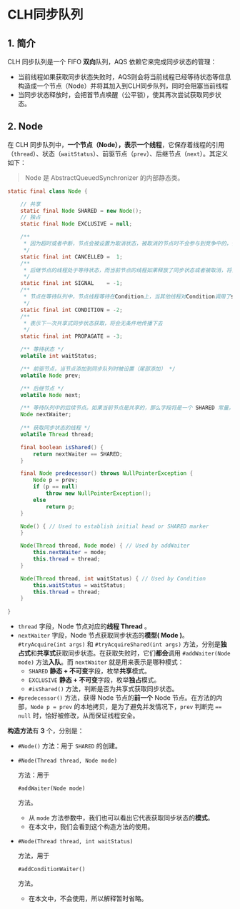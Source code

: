 # CLH同步队列

## 1. 简介

CLH 同步队列是一个 FIFO **双向**队列，AQS 依赖它来完成同步状态的管理：

- 当前线程如果获取同步状态失败时，AQS则会将当前线程已经等待状态等信息构造成一个节点（Node）并将其加入到CLH同步队列，同时会阻塞当前线程
- 当同步状态释放时，会把首节点唤醒（公平锁），使其再次尝试获取同步状态。

## 2. Node

在 CLH 同步队列中，**一个节点（Node），表示一个线程**，它保存着线程的引用（`thread`）、状态（`waitStatus`）、前驱节点（`prev`）、后继节点（`next`）。其定义如下：

> Node 是 AbstractQueuedSynchronizer 的内部静态类。

~~~java
static final class Node {

    // 共享
    static final Node SHARED = new Node();
    // 独占
    static final Node EXCLUSIVE = null;

    /**
     * 因为超时或者中断，节点会被设置为取消状态，被取消的节点时不会参与到竞争中的，他会一直保持取消状态不会转变为其他状态
     */
    static final int CANCELLED =  1;
    /**
     * 后继节点的线程处于等待状态，而当前节点的线程如果释放了同步状态或者被取消，将会通知后继节点，使后继节点的线程得以运行
     */
    static final int SIGNAL    = -1;
    /**
     * 节点在等待队列中，节点线程等待在Condition上，当其他线程对Condition调用了signal()后，该节点将会从等待队列中转移到同步队列中，加入到同步状态的获取中
     */
    static final int CONDITION = -2;
    /**
     * 表示下一次共享式同步状态获取，将会无条件地传播下去
     */
    static final int PROPAGATE = -3;

    /** 等待状态 */
    volatile int waitStatus;

    /** 前驱节点，当节点添加到同步队列时被设置（尾部添加） */
    volatile Node prev;

    /** 后继节点 */
    volatile Node next;

    /** 等待队列中的后续节点。如果当前节点是共享的，那么字段将是一个 SHARED 常量，也就是说节点类型（独占和共享）和等待队列中的后续节点共用同一个字段 */
    Node nextWaiter;
    
    /** 获取同步状态的线程 */
    volatile Thread thread;

    final boolean isShared() {
        return nextWaiter == SHARED;
    }

    final Node predecessor() throws NullPointerException {
        Node p = prev;
        if (p == null)
            throw new NullPointerException();
        else
            return p;
    }

    Node() { // Used to establish initial head or SHARED marker
    }

    Node(Thread thread, Node mode) { // Used by addWaiter
        this.nextWaiter = mode;
        this.thread = thread;
    }

    Node(Thread thread, int waitStatus) { // Used by Condition
        this.waitStatus = waitStatus;
        this.thread = thread;
    }
    
}
~~~

- `thread` 字段，Node 节点对应的**线程 Thread** 。
- `nextWaiter` 字段，Node 节点获取同步状态的**模型( Mode )**。`#tryAcquire(int args)` 和 `#tryAcquireShared(int args)` 方法，分别是**独占式**和**共享式**获取同步状态。在获取失败时，它们**都会**调用 `#addWaiter(Node mode)` 方法**入队**。而 `nextWaiter` 就是用来表示是哪种模式：
  - `SHARED` **静态 + 不可变**字段，枚举**共享**模式。
  - `EXCLUSIVE` **静态 + 不可变**字段，枚举**独占**模式。
  - `#isShared()` 方法，判断是否为共享式获取同步状态。
- `#predecessor()` 方法，获得 Node 节点的**前一个** Node 节点。在方法的内部，`Node p = prev` 的本地拷贝，是为了避免并发情况下，`prev` 判断完 `== null` 时，恰好被修改，从而保证线程安全。

**构造方法**有 **3** 个，分别是：

- `#Node()` 方法：用于 `SHARED` 的创建。

- ```
  #Node(Thread thread, Node mode)
  ```

   

  方法：用于

   

  ```
  #addWaiter(Node mode)
  ```

   

  方法。

  - 从 `mode` 方法参数中，我们也可以看出它代表获取同步状态的**模式**。
  - 在本文中，我们会看到这个构造方法的使用。

- ```
  #Node(Thread thread, int waitStatus)
  ```

   

  方法，用于

   

  ```
  #addConditionWaiter()
  ```

   

  方法。

  - 在本文中，不会使用，所以解释暂时省略。